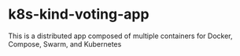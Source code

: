 # k8s-kind-voting-app
This is a distributed app composed of multiple containers for Docker, Compose, Swarm, and Kubernetes
